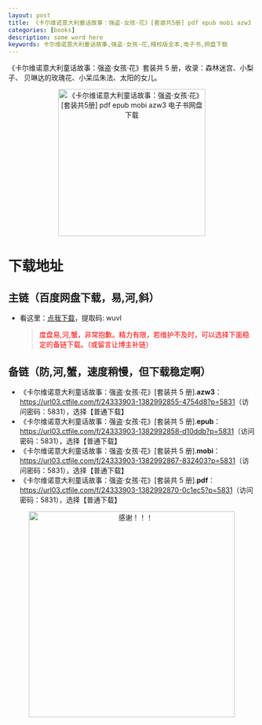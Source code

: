 ```yaml
---
layout: post
title: 《卡尔维诺意大利童话故事：强盗·女孩·花》[套装共5册] pdf epub mobi azw3 电子书网盘下载
categories: [books]
description: some word here
keywords: 卡尔维诺意大利童话故事,强盗·女孩·花,精校版全本,电子书,网盘下载
---
```


《卡尔维诺意大利童话故事：强盗·女孩·花》套装共 5 册，收录：森林迷宫、小梨子、
贝琳达的玫瑰花、小呆瓜朱法、太阳的女儿。

<div align="center"><img src="https://qweree.cn/wp-content/uploads/2024/10/ka-er-wei-nuo-yi-da-li-tong-hua-gu-shi.jpg" alt="《卡尔维诺意大利童话故事：强盗·女孩·花》[套装共5册] pdf epub mobi azw3 电子书网盘下载" width="300px" height="auto"></div>

# 下载地址

## 主链（百度网盘下载，易,河,斜）

- 看这里：[点我下载](https://pan.baidu.com/s/1iMXUbSbtZQZjDcqDmnWUyw?pwd=wuvl)，提取码: wuvl

  > <p style="color:red" >度盘易,河,蟹，非常抱歉。精力有限，若维护不及时，可以选择下面稳定的备链下载。（或留言让博主补链）</p>

## 备链（防,河,蟹，速度稍慢，但下载稳定啊）

- 《卡尔维诺意大利童话故事：强盗·女孩·花》[套装共 5 册].**azw3**：<https://url03.ctfile.com/f/24333903-1382992855-4754d8?p=5831>（访问密码：5831），选择【普通下载】
- 《卡尔维诺意大利童话故事：强盗·女孩·花》[套装共 5 册].**epub**：<https://url03.ctfile.com/f/24333903-1382992858-d10ddb?p=5831>（访问密码：5831），选择【普通下载】
- 《卡尔维诺意大利童话故事：强盗·女孩·花》[套装共 5 册].**mobi**：<https://url03.ctfile.com/f/24333903-1382992867-832403?p=5831>（访问密码：5831），选择【普通下载】
- 《卡尔维诺意大利童话故事：强盗·女孩·花》[套装共 5 册].**pdf**：<https://url03.ctfile.com/f/24333903-1382992870-0c1ec5?p=5831>（访问密码：5831），选择【普通下载】

<div align="center"><img src="https://pic.imgdb.cn/item/6707df6bd29ded1a8ce37031.gif" alt="感谢！！！" width="420px" height="auto"/></div>
